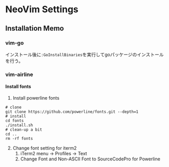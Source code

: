 # NeoVim Settings

## Installation Memo

### vim-go

インストール後に`:GoInstallBinaries`を実行してgoパッケージのインストールを行う。

### vim-airline
#### Install fonts

1. Install powerline fonts

```shell
# clone
git clone https://github.com/powerline/fonts.git --depth=1
# install
cd fonts
./install.sh
# clean-up a bit
cd ..
rm -rf fonts
```

2. Change font setting for iterm2
    1. iTerm2 menu -> Profiles -> Text
    2. Change Font and Non-ASCII Font to SourceCodePro for Powerline


